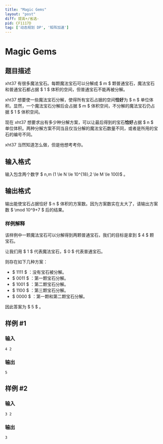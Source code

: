 ```yaml
---
title: "Magic Gems"
layout: "post"
diff: 提高+/省选-
pid: CF1117D
tag: ['动态规划 DP', '矩阵加速']
---
```


# Magic Gems

## 题目描述

xht37 有很多魔法宝石。每颗魔法宝石可以分解成 $ m $ 颗普通宝石，魔法宝石和普通宝石都占据 $ 1 $ 体积的空间，但普通宝石不能再被分解。

xht37 想要使一些魔法宝石分解，使得所有宝石占据的空间**恰好**为 $ n $ 单位体积。显然，一个魔法宝石分解后会占据 $ m $ 体积空间，不分解的魔法宝石仍占据 $ 1 $ 体积空间。

现在 xht37 想要求出有多少种分解方案，可以让最后得到的宝石**恰好**占据 $ n $ 单位体积。两种分解方案不同当且仅当分解的魔法宝石数量不同，或者是所用的宝石的编号不同。

xht37 当然知道怎么做，但是他想考考你。

## 输入格式

输入包含两个数字 $ n,m (1 \le N \le 10^{18},2 \le M \le 100)$ 。

## 输出格式

输出能使宝石占据恰好 $ n $ 体积的方案数。因为方案数实在太大了，请输出方案数 $ \mod 10^9+7 $ 后的结果。

### 样例解释

该样例中一颗魔法宝石可以分解得到两颗普通宝石，我们的目标是拿到 $ 4 $ 颗宝石。

让我们用 $ 1 $ 代表魔法宝石，$ 0 $ 代表普通宝石。

则存在如下几种方案：

* $ 1111 $ ：没有宝石被分解。
* $ 0011 $ ：第一颗宝石分解。
* $ 1001 $ ：第二颗宝石分解。
* $ 1100 $ ：第三颗宝石分解。
* $ 0000 $ ：第一颗和第二颗宝石分解。

因此答案为 $ 5 $ 。

## 样例 #1

### 输入

```
4 2

```

### 输出

```
5

```

## 样例 #2

### 输入

```
3 2

```

### 输出

```
3

```

